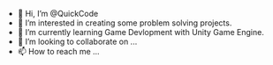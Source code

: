 - 👋 Hi, I’m @QuickCode
- 👀 I’m interested in creating some problem solving projects.
- 🌱 I’m currently learning Game Devlopment with Unity Game Engine.
- 💞️ I’m looking to collaborate on ...
- 📫 How to reach me ...

<!---
QuickCode-yt/QuickCode-yt is a ✨ special ✨ repository because its `README.md` (this file) appears on your GitHub profile.
You can click the Preview link to take a look at your changes.
--->

